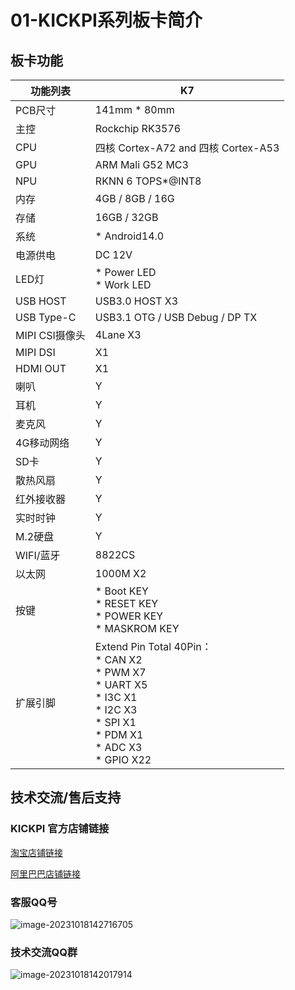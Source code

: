 # 01-KICKPI系列板卡简介



## 板卡功能

| 功能列表       | K7                                                           |
| -------------- | ------------------------------------------------------------ |
| PCB尺寸        | 141mm * 80mm                                                 |
| 主控           | Rockchip RK3576                                              |
| CPU            | 四核 Cortex-A72 and 四核 Cortex-A53                          |
| GPU            | ARM Mali G52 MC3                                             |
| NPU            | RKNN 6 TOPS*@INT8                                            |
| 内存           | 4GB / 8GB / 16G                                              |
| 存储           | 16GB / 32GB                                                  |
| 系统           | * Android14.0                                                |
| 电源供电       | DC 12V                                                       |
| LED灯          | * Power LED <br />* Work LED                                 |
| USB HOST       | USB3.0 HOST X3                                               |
| USB Type-C     | USB3.1 OTG / USB Debug / DP TX                               |
| MIPI CSI摄像头 | 4Lane X3                                                     |
| MIPI DSI       | X1                                                           |
| HDMI OUT       | X1                                                           |
| 喇叭           | Y                                                            |
| 耳机           | Y                                                            |
| 麦克风         | Y                                                            |
| 4G移动网络     | Y                                                            |
| SD卡           | Y                                                            |
| 散热风扇       | Y                                                            |
| 红外接收器     | Y                                                            |
| 实时时钟       | Y                                                            |
| M.2硬盘        | Y                                                            |
| WIFI/蓝牙      | 8822CS                                                       |
| 以太网         | 1000M X2                                                     |
| 按键           | * Boot KEY <br />* RESET KEY <br />* POWER KEY <br />* MASKROM KEY |
| 扩展引脚       | Extend Pin Total 40Pin： <br />* CAN X2<br />* PWM X7 <br />* UART X5<br />* I3C X1 <br />* I2C X3 <br />* SPI X1<br />* PDM X1<br />* ADC X3 <br />* GPIO X22 |





## 技术交流/售后支持

### KICKPI 官方店铺链接

[淘宝店铺链接](https://shop183733283.taobao.com/?spm=a230r.7195193.1997079397.2.10f76f498zHqMG)

[阿里巴巴店铺链接](https://shop122g2107958t7.1688.com/page/index.html?spm=0.0.wp_pc_common_header_companyName_undefined.0)



### 客服QQ号

![image-20231018142716705](http://tanzhtanzh.oss-cn-shenzhen.aliyuncs.com/img/image-20231018142716705.png)



### 技术交流QQ群

![image-20231018142017914](http://tanzhtanzh.oss-cn-shenzhen.aliyuncs.com/img/image-20231018142017914.png)

